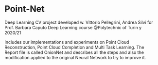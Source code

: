# Point-Net
Deep Learning CV project developed w. Vittorio Pellegrini, Andrea Silvi for Prof. Barbara Caputo Deep Learning course @Polytechnic of Turin y 2020/21

Includes our implementations and experiments on Point Cloud Reconstruction, Point Cloud Completion and Multi Task Learning.
The Report file is called OnionNet and describes all the steps and also the modification applied to the original Neural Network to try to improve it.
